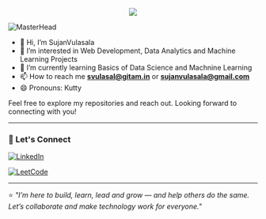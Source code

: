

<p align="center">
  <img src="https://readme-typing-svg.demolab.com/?lines=Hi!+I+am+Sujan+Vulasala&font=Fira%20Code&center=true&width=380&height=50&duration=4000&pause=1000">
</p>


![MasterHead](https://user-images.githubusercontent.com/74038190/225813708-98b745f2-7d22-48cf-9150-083f1b00d6c9.gif)


- 👋 Hi, I’m SujanVulasala
- 👀 I’m interested in Web Development, Data Analytics and Machine Learning Projects
- 🌱 I’m currently learning Basics of Data Science and Machnine Learning
- 📫 How to reach me **svulasal@gitam.in** or **sujanvulasala@gmail.com**
- 😄 Pronouns: Kutty

Feel free to explore my repositories and reach out. Looking forward to connecting with you!

---

### 🔗 Let's Connect

[![LinkedIn](https://img.shields.io/badge/LinkedIn-blue?style=flat&logo=linkedin&logoColor=white)](https://linkedin.com/in/sujanvulasala)

[![LeetCode](https://img.shields.io/badge/LeetCode-orange?style=flat&logo=LeetCode&logoColor=white)](https://leetcode.com/u/SujanVulasala/)

  
---

⭐ *"I’m here to build, learn, lead and grow — and help others do the same. Let’s collaborate and make technology work for everyone."*

<!---
SujanVulasala/SujanVulasala is a ✨ special ✨ repository because its `README.md` (this file) appears on your GitHub profile.
You can click the Preview link to take a look at your changes.
--->
